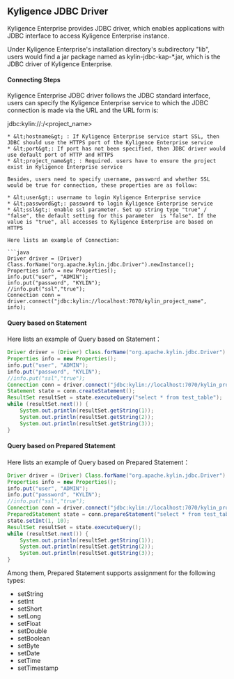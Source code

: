 ## Kyligence JDBC Driver
Kyligence Enterprise provides JDBC driver, which enables applications with JDBC interface to access Kyligence Enterprise instance.  

Under Kyligence Enterprise's installation directory's subdirectory "lib", users would find a jar package named as kylin-jdbc-kap-*.jar, which is the JDBC driver of Kyligence Enterprise.

#### Connecting Steps
Kyligence Enterprise JDBC driver follows the JDBC standard interface, users can specify the Kyligence Enterprise service to which the JDBC connection is made via the URL and the URL form is:

<!-- ``` -->
jdbc:kylin://<hostname>:<port>/<project_name>
```
* &lt;hostname&gt; : If Kyligence Enterprise service start SSL, then JDBC should use the HTTPS port of the Kyligence Enterprise service 
* &lt;port&gt;: If port has not been specified, then JDBC driver would use default port of HTTP and HTTPS 
* &lt;project_name&gt; : Required. users have to ensure the project exist in Kyligence Enterprise service 

Besides, users need to specify username, password and whether SSL would be true for connection, these properties are as follow: 

* &lt;user&gt;: username to login Kyligence Enterprise service
* &lt;password&gt;: password to login Kyligence Enterprise service
* &lt;ssl&gt;: enable ssl parameter. Set up string type "true" / "false", the default setting for this parameter  is "false". If the value is "true", all accesses to Kyligence Enterprise are based on HTTPS

Here lists an example of Connection: 

```java
Driver driver = (Driver) Class.forName("org.apache.kylin.jdbc.Driver").newInstance();
Properties info = new Properties();
info.put("user", "ADMIN");
info.put("password", "KYLIN");
//info.put("ssl","true");
Connection conn = driver.connect("jdbc:kylin://localhost:7070/kylin_project_name", info);
```

#### Query based on Statement 
Here lists an example of Query based on Statement：
```java
Driver driver = (Driver) Class.forName("org.apache.kylin.jdbc.Driver").newInstance();
Properties info = new Properties();
info.put("user", "ADMIN");
info.put("password", "KYLIN");
//info.put("ssl","true");
Connection conn = driver.connect("jdbc:kylin://localhost:7070/kylin_project_name", info);
Statement state = conn.createStatement();
ResultSet resultSet = state.executeQuery("select * from test_table");
while (resultSet.next()) {
    System.out.println(resultSet.getString(1));
    System.out.println(resultSet.getString(2));
    System.out.println(resultSet.getString(3));
}
```


#### Query based on Prepared Statement 
Here lists an example of Query based on Prepared Statement： 

```java
Driver driver = (Driver) Class.forName("org.apache.kylin.jdbc.Driver").newInstance();
Properties info = new Properties();
info.put("user", "ADMIN");
info.put("password", "KYLIN");
//info.put("ssl","true");
Connection conn = driver.connect("jdbc:kylin://localhost:7070/kylin_project_name", info);
PreparedStatement state = conn.prepareStatement("select * from test_table where id=?");
state.setInt(1, 10);
ResultSet resultSet = state.executeQuery();
while (resultSet.next()) {
    System.out.println(resultSet.getString(1));
    System.out.println(resultSet.getString(2));
    System.out.println(resultSet.getString(3));
}
```

Among them, Prepared Statement supports assignment for the following types: 

* setString
* setInt
* setShort
* setLong
* setFloat
* setDouble
* setBoolean
* setByte
* setDate
* setTime
* setTimestamp
